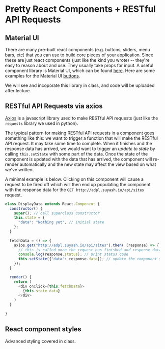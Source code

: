 # Pretty React Components + RESTful API Requests

## Material UI
There are many pre-built react components (e.g. buttons, sliders, menu bars, etc) that you can use to build core pieces of your application. Since these are just react components (just like the kind you wrote) -- they're easy to reason about and use. They usually take props for input. A useful component library is Material UI, which can be found [here](https://material-ui-next.com/). Here are some examples for the Material UI [buttons](https://material-ui-next.com/demos/buttons/). 

We will see and incoporate this library in class, and code will be uploaded after lecture.

## RESTful API Requests via axios
[Axios](https://www.npmjs.com/package/axios) is a javascript library used to make RESTful API requests (just like the `requests` library we used in python). 

The typical pattern for making RESTful API requests in a component goes something like this: we want to trigger a function that will make the RESTful API request. It may take some time to complete. When it finishes and the response data has arrived, we would want to trigger an _update to state_ by calling `this.setState` with some part of the data. Once the state of the component is updated with the data that has arrived, the component will re-render automatically and the new state may affect the view based on what we've written. 

A minimal example is below. Clicking on this component will cause a request to be fired off which will then end up populating the 
component with the response data for the `GET http://adpl.suyash.io/api/sites` request.

```js
class DisplayData extends React.Component {
  constructor() {
    super(); // call superclass constructor
    this.state = {
      "data": "Nothing yet", // initial state
    };
  }
  
  fetchData = () => {
    axios.get("http://adpl.suyash.io/api/sites").then( (response) => { 
      // this is called once the request has finished and response data is present:
      console.log(response.status); // print status code
      this.setState({"data": response.data}); // update the component's state
    });
  }

  render() {
    return (
      <div onClick={this.fetchData}>
        {this.state.data} 
      </div>
    )
  }
  
}
```

## React component styles
Advanced styling covered in class.
